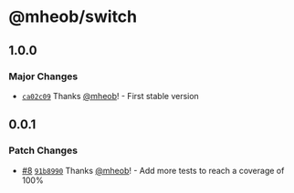 # @mheob/switch

## 1.0.0

### Major Changes

- [`ca02c09`](https://github.com/mheob/react-ui-library/commit/ca02c096952779cb840085808c68e1541ea5f6c9)
  Thanks [@mheob](https://github.com/mheob)! - First stable version

## 0.0.1

### Patch Changes

- [#8](https://github.com/mheob/react-ui-library/pull/8)
  [`91b8990`](https://github.com/mheob/react-ui-library/commit/91b899012d08daa5b77eeade1730a8035c7704f3)
  Thanks [@mheob](https://github.com/mheob)! - Add more tests to reach a coverage of 100%
